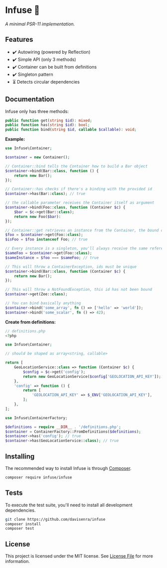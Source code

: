 # Infuse 🍃

*A minimal PSR-11 implementation.*

## Features

- ✔️ Autowiring (powered by Reflection)
- ✔️ Simple API (only 3 methods)
- ✔️ Container can be built from definitions
- ✔️ Singleton pattern
- ⏳ Detects circular dependencies

## Documentation

Infuse only has three methods:

```php
public function get(string $id): mixed;
public function has(string $id): bool;
public function bind(string $id, callable $callable): void;
```

**Example:**

```php
use Infuse\Container;

$container = new Container();

// Container::bind tells the Container how to build a Bar object
$container->bind(Bar::class, function () {
    return new Bar();
});

// Container::has checks if there's a binding with the provided id
$container->has(Bar::class); // true

// the callable parameter receives the Container itself as argument
$container->bind(Foo::class, function (Container $c) {
    $bar = $c->get(Bar::class);
    return new Foo($bar):
});

// Container::get retrieves an instance from the Container, the bound callable will be called at this moment
$foo = $container->get(Foo::class);
$isFoo = $foo instanceof Foo; // true

// Every instance is a singleton, you'll always receive the same reference
$sameFoo = $container->get(Foo::class);
$sameInstance = $foo === $sameFoo; // true

// This will throw a ContainerException, ids must be unique
$container->bind(Bar::class, function (Container $c) {
    return new Bar();
});

// This will throw a NotFoundException, this id has not been bound
$container->get(Zee::class);

// You can bind basically anything
$container->bind('some_array', fn () => ['hello' => 'world']);
$container->bind('some_scalar', fn () => 42);
```

**Create from definitions:**

```php
// definitions.php
<?php

use Infuse\Container;

// should be shaped as array<string, callable>

return [
    GeoLocationService::class => function (Container $c) {
        $config = $c->get('config');
        return new GeoLocationService($config['GEOLOCATION_API_KEY']);
    },
    'config' => function () {
        return [
            'GEOLOCATION_API_KEY' => $_ENV['GEOLOCATION_API_KEY'],
        ];
    },
];
```

```php
use Infuse\ContainerFactory;

$definitions = require __DIR__ . '/definitions.php';
$container = ContainerFactory::FromDefinitions($definitions);
$container->has('config'); // true
$container->has(GeoLocationService::class); // true
```

## Installing

The recommended way to install Infuse is through [Composer](https://getcomposer.org/).

```bash
composer require infuse/infuse
```

## Tests

To execute the test suite, you'll need to install all development dependencies.

```bash
git clone https://github.com/davisenra/infuse
composer install
composer test
```

## License

This project is licensed under the MIT license. See [License File](LICENSE.txt) for more information.